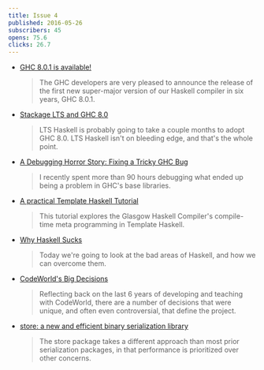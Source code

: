 ```yaml
---
title: Issue 4
published: 2016-05-26
subscribers: 45
opens: 75.6
clicks: 26.7
---
```


- [GHC 8.0.1 is available!](https://ghc.haskell.org/trac/ghc/blog/ghc-8.0.1-released)

  > The GHC developers are very pleased to announce the release of the first new super-major version of our Haskell compiler in six years, GHC 8.0.1.

- [Stackage LTS and GHC 8.0](https://unknownparallel.wordpress.com/2016/05/22/stackage-lts-and-ghc-8-0/)

  > LTS Haskell is probably going to take a couple months to adopt GHC 8.0. LTS Haskell isn't on bleeding edge, and that's the whole point.

- [A Debugging Horror Story: Fixing a Tricky GHC Bug](http://www.echonolan.net/posts/2016-05-10-a-debugging-horror-story.html)

  > I recently spent more than 90 hours debugging what ended up being a problem in GHC's base libraries.

- [A practical Template Haskell Tutorial](https://wiki.haskell.org/index.php?title=A_practical_Template_Haskell_Tutorial&oldid=60792)

  > This tutorial explores the Glasgow Haskell Compiler's compile-time meta programming in Template Haskell.

- [Why Haskell Sucks](https://secure.plaimi.net/~alexander/tmp/pres/2016-05-11-why-haskell-sucks.html#2)

  > Today we're going to look at the bad areas of Haskell, and how we can overcome them.

- [CodeWorld's Big Decisions](https://cdsmith.wordpress.com/2016/05/22/codeworlds-big-decisions/)

  > Reflecting back on the last 6 years of developing and teaching with CodeWorld, there are a number of decisions that were unique, and often even controversial, that define the project.

- [store: a new and efficient binary serialization library](https://www.fpcomplete.com/blog/2016/05/store-package)

  > The store package takes a different approach than most prior serialization packages, in that performance is prioritized over other concerns.
